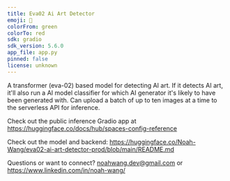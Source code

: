 ```yaml
---
title: Eva02 Ai Art Detector
emoji: 👀
colorFrom: green
colorTo: red
sdk: gradio
sdk_version: 5.6.0
app_file: app.py
pinned: false
license: unknown
---
```


A transformer (eva-02) based model for detecting AI art. If it detects AI art, it'll also run a AI model classifier for which AI generator it's likely to have been generated with. Can upload a batch of up to ten images at a time to the serverless API for inference.

Check out the public inference Gradio app at https://huggingface.co/docs/hub/spaces-config-reference

Check out the model and backend: https://huggingface.co/Noah-Wang/eva02-ai-art-detector-prod/blob/main/README.md

Questions or want to connect? noahwang.dev@gmail.com or https://www.linkedin.com/in/noah-wang/
